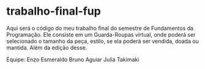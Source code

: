# trabalho-final-fup
Aqui será o código do meu trabalho final do semestre de Fundamentos da Programação. 
Ele consiste em um Guarda-Roupas virtual, onde poderá ser selecionado o tamanho da peça, estilo, se ela poderá ser vendida, doada ou mantida.
Além da edição desse.

Equipe:
Enzo Esmeraldo
Bruno Aguiar
Julia Takimaki
